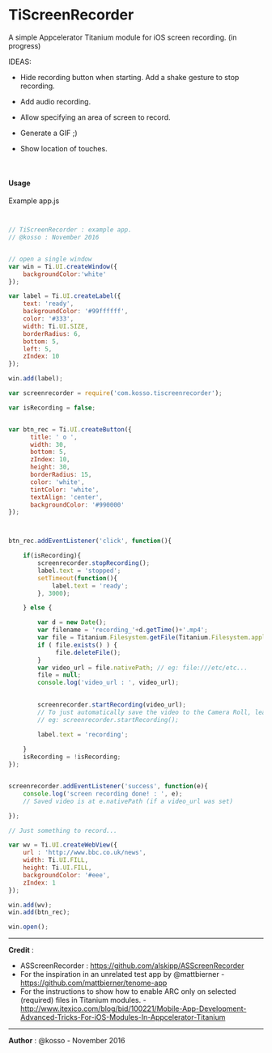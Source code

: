 
TiScreenRecorder
===========================================

A simple Appcelerator Titanium module for iOS screen recording. (in progress) 



IDEAS:

- Hide recording button when starting. Add a shake gesture to stop recording.

- Add audio recording.

- Allow specifying an area of screen to record.

- Generate a GIF ;) 

- Show location of touches.

  ​


#### Usage

Example app.js

```javascript


// TiScreenRecorder : example app. 
// @kosso : November 2016


// open a single window
var win = Ti.UI.createWindow({
	backgroundColor:'white'
});

var label = Ti.UI.createLabel({
	text: 'ready',
	backgroundColor: '#99ffffff',
	color: '#333',
	width: Ti.UI.SIZE,
	borderRadius: 6,
	bottom: 5,
	left: 5,
	zIndex: 10
});

win.add(label);

var screenrecorder = require('com.kosso.tiscreenrecorder');

var isRecording = false;


var btn_rec = Ti.UI.createButton({
	  title: ' o ',
	  width: 30,
	  bottom: 5,
	  zIndex: 10,
	  height: 30,
	  borderRadius: 15,
	  color: 'white',
	  tintColor: 'white',
	  textAlign: 'center',
	  backgroundColor: '#990000'
});



btn_rec.addEventListener('click', function(){

	if(isRecording){
		screenrecorder.stopRecording();
		label.text = 'stopped';
	  	setTimeout(function(){
	  		label.text = 'ready';
	  	}, 3000);

	} else {

		var d = new Date();
		var filename = 'recording_'+d.getTime()+'.mp4';
		var file = Titanium.Filesystem.getFile(Titanium.Filesystem.applicationDataDirectory, filename);
		if ( file.exists() ) {
		     file.deleteFile();
		}
		var video_url = file.nativePath; // eg: file:///etc/etc...
		file = null;
		console.log('video_url : ', video_url);

			
	 	screenrecorder.startRecording(video_url);
	 	// To just automatically save the video to the Camera Roll, leave out the video url 
	 	// eg: screenrecorder.startRecording();

	 	label.text = 'recording';
		
	}
	isRecording = !isRecording;
});


screenrecorder.addEventListener('success', function(e){
	console.log('screen recording done! : ', e);
	// Saved video is at e.nativePath (if a video_url was set)

});

// Just something to record... 

var wv = Ti.UI.createWebView({
	url : 'http://www.bbc.co.uk/news',
	width: Ti.UI.FILL,
	height: Ti.UI.FILL,
	backgroundColor: '#eee',
	zIndex: 1
});

win.add(wv);
win.add(btn_rec);

win.open();
```



-------

**Credit** : 

- ASScreenRecorder : https://github.com/alskipp/ASScreenRecorder
- For the inspiration in an unrelated test app by @mattbierner - https://github.com/mattbierner/tenome-app
- For the instructions to show how to enable ARC only on selected (required) files in Titanium modules. - http://www.itexico.com/blog/bid/100221/Mobile-App-Development-Advanced-Tricks-For-iOS-Modules-In-Appcelerator-Titanium

------

**Author** : @kosso - November 2016

